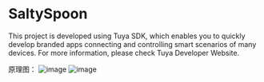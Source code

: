 # SaltySpoon

This project is developed using Tuya SDK, which enables you to quickly develop branded apps connecting and controlling smart scenarios of many devices. 
For more information, please check Tuya Developer Website. 

原理图：
![image](https://user-images.githubusercontent.com/50909275/128523026-7181c215-d071-4306-8cce-1e90230e4ea2.png)
![image](https://user-images.githubusercontent.com/50909275/128523149-884a691a-ea18-4955-8b9c-0bc522077296.png)

